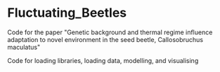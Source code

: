 # Fluctuating_Beetles
Code for the paper "Genetic background and thermal regime influence adaptation to novel environment in the seed beetle, Callosobruchus maculatus"

Code for loading libraries, loading data, modelling, and visualising
